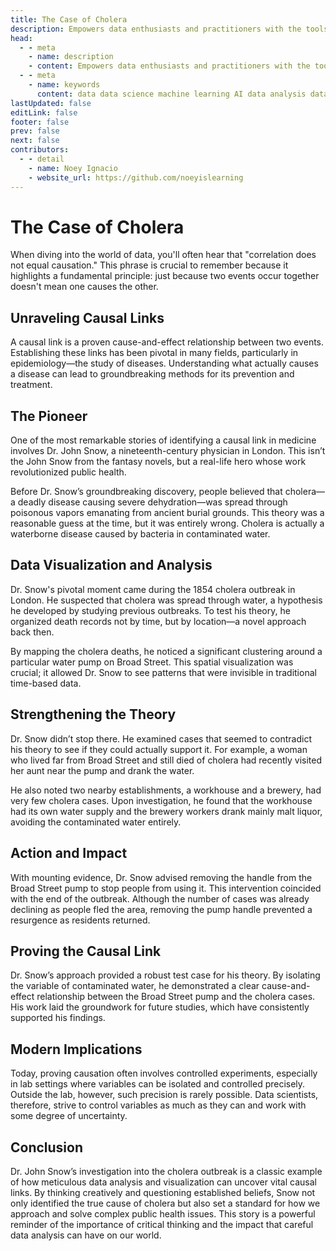 ```yaml
---
title: The Case of Cholera
description: Empowers data enthusiasts and practitioners with the tools and knowledge to unlock the potential of data.
head:
  - - meta
    - name: description
    - content: Empowers data enthusiasts and practitioners with the tools and knowledge to unlock the potential of data.
  - - meta
    - name: keywords
      content: data data science machine learning AI data analysis data-driven data enthusiasts data practitioners
lastUpdated: false
editLink: false
footer: false
prev: false
next: false
contributors:
  - - detail
    - name: Noey Ignacio
    - website_url: https://github.com/noeyislearning
---
```


# The Case of Cholera

When diving into the world of data, you'll often hear that "correlation does not equal causation." This phrase is crucial to remember because it highlights a fundamental principle: just because two events occur together doesn't mean one causes the other.

## Unraveling Causal Links

A causal link is a proven cause-and-effect relationship between two events. Establishing these links has been pivotal in many fields, particularly in epidemiology—the study of diseases. Understanding what actually causes a disease can lead to groundbreaking methods for its prevention and treatment.

## The Pioneer

One of the most remarkable stories of identifying a causal link in medicine involves Dr. John Snow, a nineteenth-century physician in London. This isn’t the John Snow from the fantasy novels, but a real-life hero whose work revolutionized public health.

Before Dr. Snow’s groundbreaking discovery, people believed that cholera—a deadly disease causing severe dehydration—was spread through poisonous vapors emanating from ancient burial grounds. This theory was a reasonable guess at the time, but it was entirely wrong. Cholera is actually a waterborne disease caused by bacteria in contaminated water.

## Data Visualization and Analysis

Dr. Snow's pivotal moment came during the 1854 cholera outbreak in London. He suspected that cholera was spread through water, a hypothesis he developed by studying previous outbreaks. To test his theory, he organized death records not by time, but by location—a novel approach back then.

By mapping the cholera deaths, he noticed a significant clustering around a particular water pump on Broad Street. This spatial visualization was crucial; it allowed Dr. Snow to see patterns that were invisible in traditional time-based data.

## Strengthening the Theory

Dr. Snow didn’t stop there. He examined cases that seemed to contradict his theory to see if they could actually support it. For example, a woman who lived far from Broad Street and still died of cholera had recently visited her aunt near the pump and drank the water.

He also noted two nearby establishments, a workhouse and a brewery, had very few cholera cases. Upon investigation, he found that the workhouse had its own water supply and the brewery workers drank mainly malt liquor, avoiding the contaminated water entirely.

## Action and Impact

With mounting evidence, Dr. Snow advised removing the handle from the Broad Street pump to stop people from using it. This intervention coincided with the end of the outbreak. Although the number of cases was already declining as people fled the area, removing the pump handle prevented a resurgence as residents returned.

## Proving the Causal Link

Dr. Snow’s approach provided a robust test case for his theory. By isolating the variable of contaminated water, he demonstrated a clear cause-and-effect relationship between the Broad Street pump and the cholera cases. His work laid the groundwork for future studies, which have consistently supported his findings.

## Modern Implications

Today, proving causation often involves controlled experiments, especially in lab settings where variables can be isolated and controlled precisely. Outside the lab, however, such precision is rarely possible. Data scientists, therefore, strive to control variables as much as they can and work with some degree of uncertainty.

## Conclusion

Dr. John Snow’s investigation into the cholera outbreak is a classic example of how meticulous data analysis and visualization can uncover vital causal links. By thinking creatively and questioning established beliefs, Snow not only identified the true cause of cholera but also set a standard for how we approach and solve complex public health issues. This story is a powerful reminder of the importance of critical thinking and the impact that careful data analysis can have on our world.
